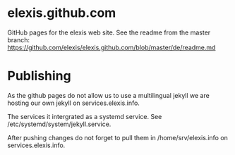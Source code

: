 # elexis.github.com
GitHub pages for the elexis web site. See the readme from the master branch: https://github.com/elexis/elexis.github.com/blob/master/de/readme.md

# Publishing

As the github pages do not allow us to use a multilingual jekyll we are hosting our own jekyll on services.elexis.info.

The services it intergrated as a systemd service. See /etc/systemd/system/jekyll.service.

After pushing changes do not forget to pull them in /home/srv/elexis.info on services.elexis.info.
